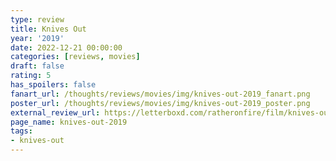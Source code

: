 ```yaml
---
type: review
title: Knives Out
year: '2019'
date: 2022-12-21 00:00:00
categories: [reviews, movies]
draft: false
rating: 5
has_spoilers: false
fanart_url: /thoughts/reviews/movies/img/knives-out-2019_fanart.png
poster_url: /thoughts/reviews/movies/img/knives-out-2019_poster.png
external_review_url: https://letterboxd.com/ratheronfire/film/knives-out-2019/
page_name: knives-out-2019
tags:
- knives-out
---
```


